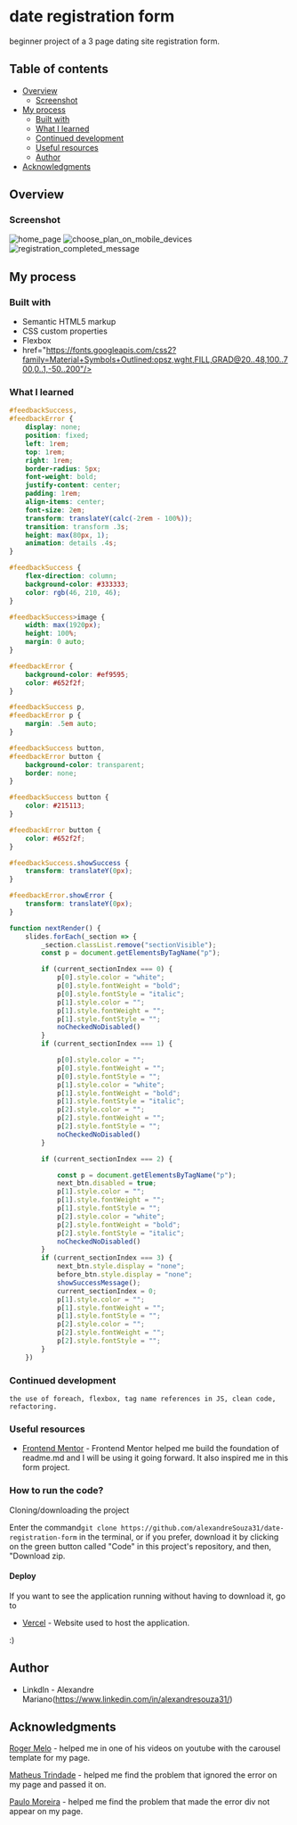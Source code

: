 # date registration form

beginner project of a 3 page dating site registration form.

## Table of contents

- [Overview](#overview)
  - [Screenshot](#screenshot)
- [My process](#my-process)
  - [Built with](#built-with)
  - [What I learned](#what-i-learned)
  - [Continued development](#continued-development)
  - [Useful resources](#useful-resources)
  - [Author](#author)
- [Acknowledgments](#acknowledgments)

## Overview

### Screenshot

![home_page](https://user-images.githubusercontent.com/112407769/229405626-30bf3823-69ee-431f-b497-f7d6f43ca753.png)
![choose_plan_on_mobile_devices](https://user-images.githubusercontent.com/112407769/229405620-97feb716-9ffb-4e15-a6b4-abb8cd6b5d42.png)
![registration_completed_message](https://user-images.githubusercontent.com/112407769/229405641-f71e1045-1794-443f-ad2b-414254ebc87d.png)

## My process

### Built with

- Semantic HTML5 markup
- CSS custom properties
- Flexbox
- href="https://fonts.googleapis.com/css2?family=Material+Symbols+Outlined:opsz,wght,FILL,GRAD@20..48,100..700,0..1,-50..200"/>

### What I learned

```css ***add success and error message:***
#feedbackSuccess,
#feedbackError {
    display: none;
    position: fixed;
    left: 1rem;
    top: 1rem;
    right: 1rem;
    border-radius: 5px;
    font-weight: bold;
    justify-content: center;
    padding: 1rem;
    align-items: center;
    font-size: 2em;
    transform: translateY(calc(-2rem - 100%));
    transition: transform .3s;
    height: max(80px, 1);
    animation: details .4s;
}

#feedbackSuccess {
    flex-direction: column;
    background-color: #333333;
    color: rgb(46, 210, 46);
}

#feedbackSuccess>image {
    width: max(1920px);
    height: 100%;
    margin: 0 auto;
}

#feedbackError {
    background-color: #ef9595;
    color: #652f2f;
}

#feedbackSuccess p,
#feedbackError p {
    margin: .5em auto;
}

#feedbackSuccess button,
#feedbackError button {
    background-color: transparent;
    border: none;
}

#feedbackSuccess button {
    color: #215113;
}

#feedbackError button {
    color: #652f2f;
}

#feedbackSuccess.showSuccess {
    transform: translateY(0px);
}

#feedbackError.showError {
    transform: translateY(0px);
}

```
```js
function nextRender() {
    slides.forEach(_section => {
        _section.classList.remove("sectionVisible");
        const p = document.getElementsByTagName("p");

        if (current_sectionIndex === 0) {
            p[0].style.color = "white";
            p[0].style.fontWeight = "bold";
            p[0].style.fontStyle = "italic";
            p[1].style.color = "";
            p[1].style.fontWeight = "";
            p[1].style.fontStyle = "";
            noCheckedNoDisabled()
        }
        if (current_sectionIndex === 1) {

            p[0].style.color = "";
            p[0].style.fontWeight = "";
            p[0].style.fontStyle = "";
            p[1].style.color = "white";
            p[1].style.fontWeight = "bold";
            p[1].style.fontStyle = "italic";
            p[2].style.color = "";
            p[2].style.fontWeight = "";
            p[2].style.fontStyle = "";
            noCheckedNoDisabled()
        }

        if (current_sectionIndex === 2) {

            const p = document.getElementsByTagName("p");
            next_btn.disabled = true;
            p[1].style.color = "";
            p[1].style.fontWeight = "";
            p[1].style.fontStyle = "";
            p[2].style.color = "white";
            p[2].style.fontWeight = "bold";
            p[2].style.fontStyle = "italic";
            noCheckedNoDisabled()
        }
        if (current_sectionIndex === 3) {
            next_btn.style.display = "none";
            before_btn.style.display = "none";
            showSuccessMessage();
            current_sectionIndex = 0;
            p[1].style.color = "";
            p[1].style.fontWeight = "";
            p[1].style.fontStyle = "";
            p[2].style.color = "";
            p[2].style.fontWeight = "";
            p[2].style.fontStyle = "";
        }
    })
```

### Continued development

```
the use of foreach, flexbox, tag name references in JS, clean code, refactoring.
```
### Useful resources

- [Frontend Mentor](https://www.frontendmentor.io/challenges/multistep-form-YVAnSdqQBJ) - Frontend Mentor helped me build the foundation of readme.md and I will be using it going forward.
It also inspired me in this form project.

### How to run the code? 
 Cloning/downloading the project

Enter the command```git clone https://github.com/alexandreSouza31/date-registration-form``` in the terminal, or if you prefer, download it by clicking on the green button called "Code" in this project's repository, and then, "Download zip.

#### Deploy

If you want to see the application running without having to download it, go to
- [Vercel](https://to-do-list-ten-bay.vercel.app/) - Website used to host the application.

:)

## Author
- LinkdIn - Alexandre Mariano(https://www.linkedin.com/in/alexandresouza31/)

## Acknowledgments

[Roger Melo](https://github.com/Roger-Melo/carousel-com-js-puro) - helped me in one of his videos on youtube with the carousel template for my page.

[Matheus Trindade](discord.com) - helped me find the problem that ignored the error on my page and passed it on.

[Paulo Moreira](discord.com) - helped me find the problem that made the error div not appear on my page.
